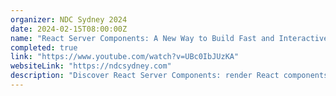 ```yaml
---
organizer: NDC Sydney 2024
date: 2024-02-15T08:00:00Z
name: "React Server Components: A New Way to Build Fast and Interactive Web Apps"
completed: true
link: "https://www.youtube.com/watch?v=UBc0IbJUzKA"
websiteLink: "https://ndcsydney.com"
description: "Discover React Server Components: render React components on the server, stream them to the client, and build rich, interactive web interfaces with minimal client-side code. Learn how they work, and their benefits over traditional approaches, see real-world examples, and get best practices for adopting them in your projects."
---
```

